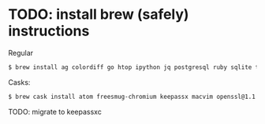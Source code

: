 # TODO: install brew (safely) instructions

Regular
```bash
$ brew install ag colordiff go htop ipython jq postgresql ruby sqlite tree vim
```

Casks:
```bash
$ brew cask install atom freesmug-chromium keepassx macvim openssl@1.1 postgres soundflower soundflowerbed transmission tunnelblick virtualbox visual-studio-code vlc
```
TODO: migrate to keepassxc
